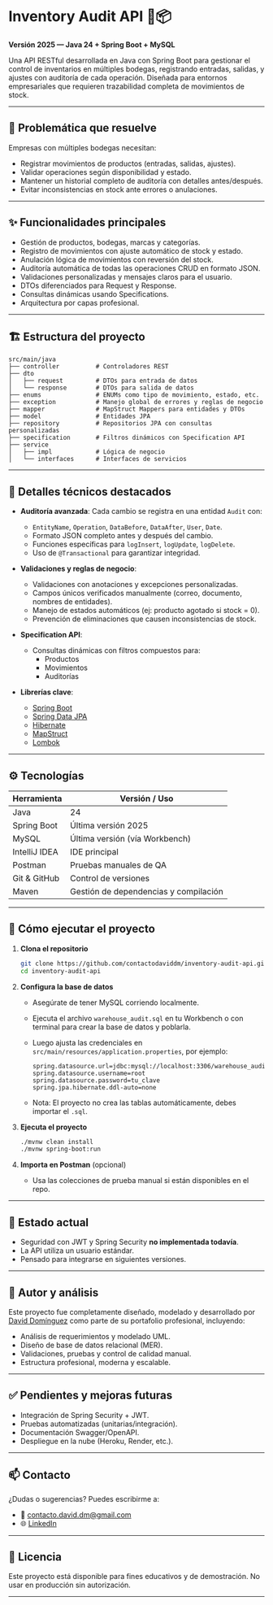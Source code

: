 # Inventory Audit API 🏬📦

**Versión 2025 — Java 24 + Spring Boot + MySQL**

Una API RESTful desarrollada en Java con Spring Boot para gestionar el control de inventarios en múltiples bodegas, registrando entradas, salidas, y ajustes con auditoría de cada operación. Diseñada para entornos empresariales que requieren trazabilidad completa de movimientos de stock.

---

## 🧩 Problemática que resuelve

Empresas con múltiples bodegas necesitan:
- Registrar movimientos de productos (entradas, salidas, ajustes).
- Validar operaciones según disponibilidad y estado.
- Mantener un historial completo de auditoría con detalles antes/después.
- Evitar inconsistencias en stock ante errores o anulaciones.

---

## ✨ Funcionalidades principales

- Gestión de productos, bodegas, marcas y categorías.
- Registro de movimientos con ajuste automático de stock y estado.
- Anulación lógica de movimientos con reversión del stock.
- Auditoría automática de todas las operaciones CRUD en formato JSON.
- Validaciones personalizadas y mensajes claros para el usuario.
- DTOs diferenciados para Request y Response.
- Consultas dinámicas usando Specifications.
- Arquitectura por capas profesional.

---

## 🏗️ Estructura del proyecto

```
src/main/java
├── controller          # Controladores REST
├── dto
│   ├── request         # DTOs para entrada de datos
│   └── response        # DTOs para salida de datos
├── enums               # ENUMs como tipo de movimiento, estado, etc.
├── exception           # Manejo global de errores y reglas de negocio
├── mapper              # MapStruct Mappers para entidades y DTOs
├── model               # Entidades JPA
├── repository          # Repositorios JPA con consultas personalizadas
├── specification       # Filtros dinámicos con Specification API
├── service
│   ├── impl            # Lógica de negocio
│   └── interfaces      # Interfaces de servicios
```

---

## 🧠 Detalles técnicos destacados

- **Auditoría avanzada**: Cada cambio se registra en una entidad `Audit` con:
  - `EntityName`, `Operation`, `DataBefore`, `DataAfter`, `User`, `Date`.
  - Formato JSON completo antes y después del cambio.
  - Funciones específicas para `logInsert`, `logUpdate`, `logDelete`.
  - Uso de `@Transactional` para garantizar integridad.

- **Validaciones y reglas de negocio**:
  - Validaciones con anotaciones y excepciones personalizadas.
  - Campos únicos verificados manualmente (correo, documento, nombres de entidades).
  - Manejo de estados automáticos (ej: producto agotado si stock = 0).
  - Prevención de eliminaciones que causen inconsistencias de stock.

- **Specification API**:
  - Consultas dinámicas con filtros compuestos para:
    - Productos
    - Movimientos
    - Auditorías

- **Librerías clave**:
  - [Spring Boot](https://spring.io/projects/spring-boot)
  - [Spring Data JPA](https://spring.io/projects/spring-data-jpa)
  - [Hibernate](https://hibernate.org/)
  - [MapStruct](https://mapstruct.org/)
  - [Lombok](https://projectlombok.org/)

---

## ⚙️ Tecnologías

| Herramienta       | Versión / Uso                          |
|-------------------|----------------------------------------|
| Java              | 24                                     |
| Spring Boot       | Última versión 2025                    |
| MySQL             | Última versión (vía Workbench)         |
| IntelliJ IDEA     | IDE principal                          |
| Postman           | Pruebas manuales de QA                 |
| Git & GitHub      | Control de versiones                   |
| Maven             | Gestión de dependencias y compilación  |

---

## 🚀 Cómo ejecutar el proyecto

1. **Clona el repositorio**
   ```bash
   git clone https://github.com/contactodaviddm/inventory-audit-api.git 
   cd inventory-audit-api
   ```

2. **Configura la base de datos**
   - Asegúrate de tener MySQL corriendo localmente.
   - Ejecuta el archivo `warehouse_audit.sql` en tu Workbench o con terminal para crear la base de datos y poblarla.
   - Luego ajusta las credenciales en `src/main/resources/application.properties`, por ejemplo:

     ```
     spring.datasource.url=jdbc:mysql://localhost:3306/warehouse_audit
     spring.datasource.username=root
     spring.datasource.password=tu_clave
     spring.jpa.hibernate.ddl-auto=none
     ```

   - Nota: El proyecto no crea las tablas automáticamente, debes importar el `.sql`.

3. **Ejecuta el proyecto**
   ```bash
   ./mvnw clean install
   ./mvnw spring-boot:run
   ```

4. **Importa en Postman** (opcional)
   - Usa las colecciones de prueba manual si están disponibles en el repo.

---

## 🧪 Estado actual

- Seguridad con JWT y Spring Security **no implementada todavía**.
- La API utiliza un usuario estándar.
- Pensado para integrarse en siguientes versiones.

---

## 🧠 Autor y análisis

Este proyecto fue completamente diseñado, modelado y desarrollado por [David Domínguez](mailto:contacto.david.dm@gmail.com) como parte de su portafolio profesional, incluyendo:

- Análisis de requerimientos y modelado UML.
- Diseño de base de datos relacional (MER).
- Validaciones, pruebas y control de calidad manual.
- Estructura profesional, moderna y escalable.

---

## ✅ Pendientes y mejoras futuras

- Integración de Spring Security + JWT.
- Pruebas automatizadas (unitarias/integración).
- Documentación Swagger/OpenAPI.
- Despliegue en la nube (Heroku, Render, etc.).

---

## 📫 Contacto

¿Dudas o sugerencias? Puedes escribirme a:

- 📧 contacto.david.dm@gmail.com
- 🌐 [LinkedIn](https://www.linkedin.com/in/kevin-david-dominguez-mora-541464375)

---

## 📌 Licencia

Este proyecto está disponible para fines educativos y de demostración. No usar en producción sin autorización.

---